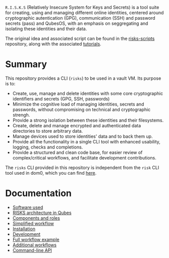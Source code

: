 
`R.I.S.K.S` (Relatively Insecure System for Keys and Secrets) is a tool suite for creating, using and managing
different online identities, centered around cryptographic autentication (GPG), communication (SSH) and password
secrets (pass) and QubesOS, with an emphasis on seggregating and isolating these identities and their data.

The original idea and associated script can be found in the [risks-scripts](https://github.com/19hundreds/risks-scripts) repository, along with the associated [tutorials](https://19hundreds.github.io/risks-workflow).

# Summary

This repository provides a CLI (`risks`) to be used in a vault VM. Its purpose is to:
- Create, use, manage and delete identities with some core cryptographic identifiers and secrets (GPG, SSH, passwords)
- Minimize the cognitive load of managing identities, secrets and passwords, without compromising on technical and cryptographic strengh.
- Provide a strong isolation between these identities and their filesystems.
- Create, delete and manage encrypted and authenticated data directories to store arbitrary data.
- Manage devices used to store identities' data and to back them up.
- Provide all the functionality in a single CLI tool with enhanced usability, logging, checks and completions.
- Provide a structured and clean code base, for easier review of complex/critical workflows, and facilitate development contributions.

The `risks` CLI provided in this repository is independent from the `risk` CLI tool used in dom0, which you can find [here](https://github.com/wizardofhoms/risk).

# Documentation

* [Software used](https://github.wizardofhoms/risks,wiki/Software-Used)
* [RISKS architecture in Qubes](https://github.wizardofhoms/risks,wiki/RISKS-Architecture-In-Qubes)
* [Components and roles](https://github.wizardofhoms/risks,wiki/Components-And-Roles)
* [Simplified workflow](https://github.wizardofhoms/risks,wiki/Simplified-Workflow)
* [Installation](https://github.wizardofhoms/risks,wiki/Installation)
* [Development](/https://github.wizardofhoms/risks,wiki/Development)
* [Full workflow example](/https://github.wizardofhoms/risks,wiki/Full-Workflow-Example)
* [Additional workflows](/https://github.wizardofhoms/risks,wiki/Additional-Workflows)
* [Command-line API](/https://github.wizardofhoms/risks,wiki/Command-Line-API)
